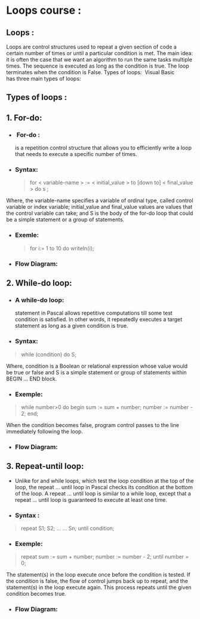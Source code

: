 # Loops course :
## Loops :
Loops are control structures used to repeat a given section of code a certain number of times
or until a particular condition is met.
The main idea: it is often the case that we want an algorithm to run the same tasks multiple
times.
The sequence is executed as long as the condition is true. The loop terminates when the
condition is False.
Types of loops:
 Visual Basic has three main types of loops:

## **Types of loops :**
## 1. For-do:
- ###  For-do :
   is a repetition control structure that allows you to efficiently write a loop that needs to execute a specific number of times.
- ### Syntax:
  >for &lt; variable-name &gt; := &lt; initial_value &gt; to [down to] &lt;
final_value &gt; do
s ;

Where, the variable-name specifies a variable of ordinal type, called control
variable or index variable; initial_value and final_value values are values that the
control variable can take; and S is the body of the for-do loop that could be a
simple statement or a group of statements.

- ### Exemle:
   >for i:= 1 to 10 do writeln(i);

- ### Flow Diagram:
  
  
## 2. While-do loop:
- ### A while-do loop:
  statement in Pascal allows repetitive computations till some test condition is satisfied. In other words, it repeatedly executes a target statement as long as a given condition is true.

- ### Syntax:
>while (condition) do S;

Where, condition is a Boolean or relational expression whose value would be true or false and S is a simple statement or group of statements within BEGIN ... END block.

- ### Exemple:
>while number>0 do
begin
   sum := sum + number;
   number := number - 2;
end;
      
When the condition becomes false, program control passes to the line immediately    following the loop.
- ### Flow Diagram:


## 3. Repeat-until loop: 
- Unlike for and while loops, which test the loop condition at the top of the loop, the repeat ... until loop in Pascal checks its condition at the bottom of the loop.
A repeat ... until loop is similar to a while loop, except that a repeat ... until loop is guaranteed to execute at least one time.
- ### Syntax :
>repeat
   S1;
   S2;
   ...
   ...
   Sn;
until condition;

- ### Exemple:
>repeat
   sum := sum + number;
   number := number - 2;
until number = 0;

The statement(s) in the loop execute once before the condition is tested.
If the condition is false, the flow of control jumps back up to repeat, and the statement(s) in the loop execute again. This process repeats until the given condition becomes true.
- ### Flow Diagram:
 


  




